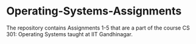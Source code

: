 # Operating-Systems-Assignments
The repository contains Assignments 1-5 that are a part of the course CS 301: Operating Systems taught at IIT Gandhinagar.<br>
